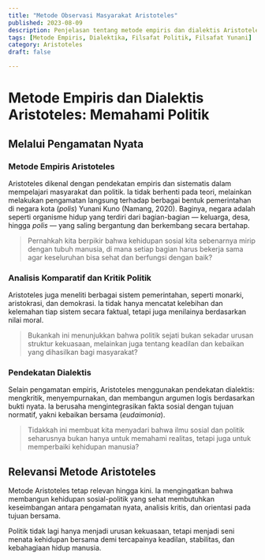 ```yaml
---
title: "Metode Observasi Masyarakat Aristoteles"
published: 2023-08-09
description: Penjelasan tentang metode empiris dan dialektis Aristoteles dalam mengamati masyarakat dan politik melalui pengamatan nyata serta analisis kritis.
tags: [Metode Empiris, Dialektika, Filsafat Politik, Filsafat Yunani]
category: Aristoteles
draft: false

---
```


# Metode Empiris dan Dialektis Aristoteles: Memahami Politik

## Melalui Pengamatan Nyata

### Metode Empiris Aristoteles
Aristoteles dikenal dengan pendekatan empiris dan sistematis dalam mempelajari masyarakat dan politik. Ia tidak berhenti pada teori, melainkan melakukan pengamatan langsung terhadap berbagai bentuk pemerintahan di negara kota (*polis*) Yunani Kuno (Namang, 2020).
Baginya, negara adalah seperti organisme hidup yang terdiri dari bagian-bagian — keluarga, desa, hingga *polis* — yang saling bergantung dan berkembang secara bertahap.

> Pernahkah kita berpikir bahwa kehidupan sosial kita sebenarnya mirip dengan tubuh manusia, di mana setiap bagian harus bekerja sama agar keseluruhan bisa sehat dan berfungsi dengan baik?

### Analisis Komparatif dan Kritik Politik
Aristoteles juga meneliti berbagai sistem pemerintahan, seperti monarki, aristokrasi, dan demokrasi. Ia tidak hanya mencatat kelebihan dan kelemahan tiap sistem secara faktual, tetapi juga menilainya berdasarkan nilai moral.

> Bukankah ini menunjukkan bahwa politik sejati bukan sekadar urusan struktur kekuasaan, melainkan juga tentang keadilan dan kebaikan yang dihasilkan bagi masyarakat?

### Pendekatan Dialektis
Selain pengamatan empiris, Aristoteles menggunakan pendekatan dialektis: mengkritik, menyempurnakan, dan membangun argumen logis berdasarkan bukti nyata. Ia berusaha mengintegrasikan fakta sosial dengan tujuan normatif, yakni kebaikan bersama (*eudaimonia*).

> Tidakkah ini membuat kita menyadari bahwa ilmu sosial dan politik seharusnya bukan hanya untuk memahami realitas, tetapi juga untuk memperbaiki kehidupan manusia?

## Relevansi Metode Aristoteles
Metode Aristoteles tetap relevan hingga kini. Ia mengingatkan bahwa membangun kehidupan sosial-politik yang sehat membutuhkan keseimbangan antara pengamatan nyata, analisis kritis, dan orientasi pada tujuan bersama.

Politik tidak lagi hanya menjadi urusan kekuasaan, tetapi menjadi seni menata kehidupan bersama demi tercapainya keadilan, stabilitas, dan kebahagiaan hidup manusia.
